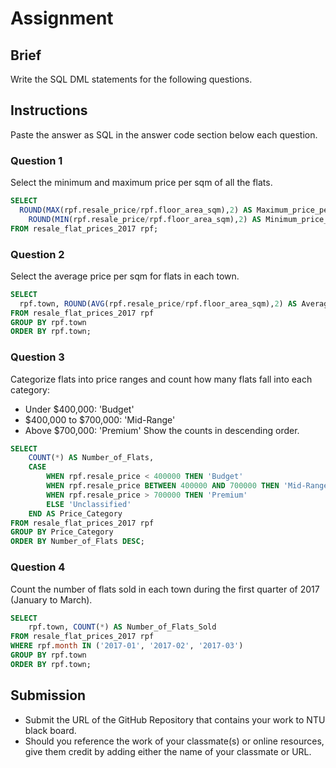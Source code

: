 # Assignment

## Brief

Write the SQL DML statements for the following questions.

## Instructions

Paste the answer as SQL in the answer code section below each question.

### Question 1

Select the minimum and maximum price per sqm of all the flats.

```sql
SELECT 
  ROUND(MAX(rpf.resale_price/rpf.floor_area_sqm),2) AS Maximum_price_per_sqm, 
	ROUND(MIN(rpf.resale_price/rpf.floor_area_sqm),2) AS Minimum_price_per_sqm,
FROM resale_flat_prices_2017 rpf;
```

### Question 2

Select the average price per sqm for flats in each town.

```sql
SELECT 
  rpf.town, ROUND(AVG(rpf.resale_price/rpf.floor_area_sqm),2) AS Average_price_per_sqm
FROM resale_flat_prices_2017 rpf
GROUP BY rpf.town
ORDER BY rpf.town;
```

### Question 3

Categorize flats into price ranges and count how many flats fall into each category:

- Under $400,000: 'Budget'
- $400,000 to $700,000: 'Mid-Range'
- Above $700,000: 'Premium'
  Show the counts in descending order.

```sql
SELECT 
	COUNT(*) AS Number_of_Flats,
	CASE
		WHEN rpf.resale_price < 400000 THEN 'Budget'
		WHEN rpf.resale_price BETWEEN 400000 AND 700000 THEN 'Mid-Range'
		WHEN rpf.resale_price > 700000 THEN 'Premium' 
		ELSE 'Unclassified'
	END AS Price_Category
FROM resale_flat_prices_2017 rpf
GROUP BY Price_Category
ORDER BY Number_of_Flats DESC;
```

### Question 4

Count the number of flats sold in each town during the first quarter of 2017 (January to March).

```sql
SELECT 
	rpf.town, COUNT(*) AS Number_of_Flats_Sold
FROM resale_flat_prices_2017 rpf
WHERE rpf.month IN ('2017-01', '2017-02', '2017-03')
GROUP BY rpf.town
ORDER BY rpf.town;
```

## Submission

- Submit the URL of the GitHub Repository that contains your work to NTU black board.
- Should you reference the work of your classmate(s) or online resources, give them credit by adding either the name of your classmate or URL.
